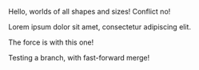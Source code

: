 Hello, worlds of all shapes and sizes! Conflict no!

Lorem ipsum dolor sit amet, consectetur adipiscing elit.

The force is with this one!

Testing a branch, with fast-forward merge!